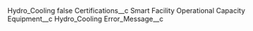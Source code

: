 <?xml version="1.0" encoding="UTF-8"?>
<CustomMetadata xmlns="http://soap.sforce.com/2006/04/metadata" xmlns:xsi="http://www.w3.org/2001/XMLSchema-instance" xmlns:xsd="http://www.w3.org/2001/XMLSchema">
    <label>Hydro_Cooling</label>
    <protected>false</protected>
    <values>
        <field>Certifications__c</field>
        <value xsi:type="xsd:string">Smart Facility Operational Capacity</value>
    </values>
    <values>
        <field>Equipment__c</field>
        <value xsi:type="xsd:string">Hydro_Cooling</value>
    </values>
    <values>
        <field>Error_Message__c</field>
        <value xsi:nil="true"/>
    </values>
</CustomMetadata>
